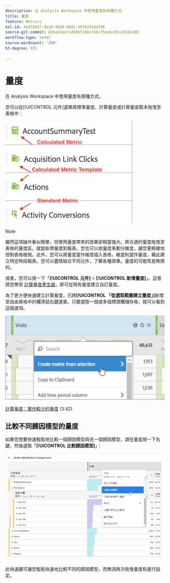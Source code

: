 ```yaml
---
description: 在 Analysis Workspace 中使用量度有兩種方式。
title: 量度
feature: Metrics
exl-id: 4edfb5d7-da20-4bd8-8041-387b291daf96
source-git-commit: 82ba31eec1455bf3d0c746cf5eebc81ce6162a00
workflow-type: tm+mt
source-wordcount: '250'
ht-degree: 92%

---
```


# 量度

在 Analysis Workspace 中使用量度有兩種方式。

您可以從[!UICONTROL 元件]選單將標準量度、計算量度或計算量度範本拖曳至表格中：

![](assets/metrics_icons.png)

>[!NOTE]
>
> 雖然這項操作看似簡單，但使用量度帶來的效果卻相當強大。將合適的量度拖曳至表格的量度區，就能新增量度到報表。您也可以依量度來劃分維度，讓您更精確地控制表格檢視。此外，您可以將量度當作維度插入表格，維度則當作量度，藉此建立特定時段報表。您可以盡情組合不同元件，了解各種效果。量度的可能性是無限的。

或者，您可以按一下「**[!UICONTROL 元件]** > **[!UICONTROL 新增量度]**」。這會將您帶至 [計算量度產生器](/help/components/calc-metrics/calc-metr-overview.md)，即可從現有量度建立自訂量度。

為了更方便快速建立計算量度，已將&#x200B;**[!UICONTROL 「從選取範圍建立量度」]**&#x200B;新增至自由表格中的欄滑鼠右鍵選單。只要選取一個或多個標頭欄儲存格，就可以看到這個選項。

![](assets/calc_metrics.png)

[計算量度：實作較少的量度](https://experienceleague.adobe.com/docs/analytics-learn/tutorials/components/calculated-metrics/calculated-metrics-implementationless-metrics.html?lang=zh-Hant) (3:42)

## 比較不同歸因模型的量度

如果您想要快速輕鬆地比較一個歸因模型與另一個歸因模型，請在量度按一下右鍵，然後選取「**[!UICONTROL 比較歸因模型]**」：

![比較歸因](assets/compare-attribution.png)

此快速鍵可讓您輕鬆快速地比較不同的歸因模型，而無須再次拖曳量度和進行設定。
